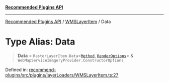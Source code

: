 [**Recommended Plugins API**](../../../../README.md)

***

[Recommended Plugins API](../../../../README.md) / [WMSLayerItem](../README.md) / Data

# Type Alias: Data

> **Data** = `RasterLayerItem.Data`\<[`Method`](Method.md), [`RenderOptions`](RenderOptions.md)\> & `WebMapServiceImageryProvider.ConstructorOptions`

Defined in: [recommend-plugins/src/plugins/layerLoaders/WMSLayerItem.ts:27](https://github.com/dde-platform/dde-earth/blob/6072ab445eaffdb7776cf25b1239af6bc27166a4/packages/recommend-plugins/src/plugins/layerLoaders/WMSLayerItem.ts#L27)
